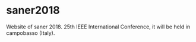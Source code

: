 # saner2018
Website of saner 2018. 25th IEEE International Conference, it will be held in campobasso (Italy).
